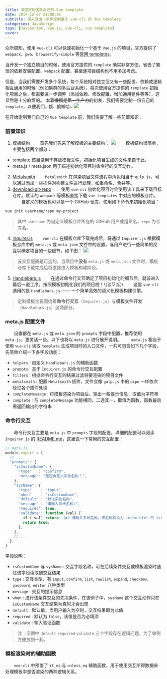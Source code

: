 ```yaml
---
title: 深度定制团队自己的 Vue template
date: 2017-12-07 21:08:35
subtitle: 深入浅出一步步定制基于 vue-cli 的 Vue template
categories: JavaScript
tags: [JavaScript, Vue.js, vue-cli, vue-template]
cover:
---
```

众所周知，使用 `vue-cli` 可以快速初始化一个基于 `Vue.js` 的项目，官方提供了 `webpack`、`pwa`、`browserify-simple` 等[常用 templates](https://github.com/vuejs-templates)。

当开发一个独立项目的时候，使用官方提供的 `template` 确实非常方便，省去了繁琐的依赖安装配置、`webpack` 配置，甚至连项目结构也不用多加考虑。

但是，当我们需要开发多个系统，每个系统相对独立但又有一些配置、依赖或逻辑相互通用的时候（例如集群的多后台系统），每次使用官方提供的 `template` 初始化项目之后，都需要进一步调整（添加依赖、修改配置、增加通用组件等等），这显然是十分麻烦的。
本着~~懒惰是第一生产力~~的初衷，我们需要定制一份自己的 `template`，以便我们...额...偷懒哈~
![](hehe.jpg)

<!-- more -->

在开始定制我们自己的 `Vue template` 前，我们需要了解一些前置知识：

### **前置知识**
1. 模板结构
  　　首先我们先来了解模板的主要结构：
  ![](https://placehold.it/200x300)
  　　模板结构很简单，主要包括两个部分：
  - template 该目录用于存放模板文件，初始化项目生成的文件来自于此。
  - meta.js / meta.json 用于描述初始化项目时命令行的交互动作。

2. [Metalsmith](https://github.com/segmentio/metalsmith)
  　　`Metalsmith` 在渲染项目文件流程中角色相当于 `gulp.js`，可以通过添加一些插件对构建文件进行处理，如重命名、合并等。
3. [download-git-repo](https://github.com/flipxfx/download-git-repo)
  　　使用 `vue-cli` 初始化项目时会使用该工具来下载目标仓库。默认的 `webpack` 等模板直接下载 `vue-templates` 中对应的模板仓库。
  　　自定义的模板也可以是一个 GitHub 仓库，使用如下命令来初始化项目：
  ```bash
  vue init username/repo my-project
  ```
  > 其中 `username` 为自定义模板仓库所在的 GitHub 用户或组织名，`repo` 为仓库名。

4. [Inquirer.js](https://github.com/SBoudrias/Inquirer.js#question)
  　　`vue-cli` 在模板仓库下载完成后，将通过 `Inquirer.js` 根据模板仓库中的 `meta.js` 或 `meta.json` 文件中的设置，与用户进行一些简单的交互以确定项目的一些细节，如下图：
  ![](https://placehold.it/300x200)
  > 该交互配置是可选的，当项目中**没有** `meta.js` 或 `meta.json` 文件时，模板仓库下载完成后将直接进入模板构建阶段。

5. [Handlebars.js](https://github.com/wycats/handlebars.js/)
  　　在通过命令行交互确定了项目初始化的细节后，就该进入最后一道工序，按照模板初始化我们的项目啦！\\(≧▽≦)/ 
  　　这里 `vue-cli` 选用的是 `Handlebars.js` —— 一个简单高效的语义化模板构建引擎。

> 定制模板主要围绕着**命令行交互**（`Inquirer.js`）与**模板文件开发**（`Handlebars.js`）这两部分。

### meta.js 配置文件
　　设置都在 `meta.js` 或 `meta.json` 的 `prompts` 字段中配置，推荐使用 `meta.js`，更灵活一些。以下也将以 `meta.js` 进行展开说明。
　　`meta.js` 相当于使用 `vue-cli` 读取 `template` 生成项目时的入口文件，一共可包含如下几个字段，先简单介绍一下各字段功能：
  - `helpers` : 自定义 `Handlebars.js` 的辅助函数
  - `prompts` : 基于 `Inquirer.js` 的命令行交互配置
  - `filters` : 根据命令行交互的结果过滤将要渲染的项目文件
  - `metalsmith` : 配置 `Metalsmith` 插件，文件会像 `gulp.js` 中的 `pipe` 一样依次经过各个插件处理
  - `completeMessage` : 将模板渲染为项目后，输出一些提示信息，取值为字符串
  - `complete` : 与 `completeMessage` 功能相同，二选其一，取值为函数，函数最后需返回输出的字符串

### 命令行交互
　　命令行交互主要是 `meta.js` 中 `prompts` 字段的配置，详细的配置可以阅读 `Inquirer.js` 的 [README.md](https://github.com/SBoudrias/Inquirer.js/#question)，这里说一下常用的交互配置：
```js
// meta.js
module.export = {
  // ...
  "prompts": {
    "isCustomName": {
      "type"   : "confirm",
      "message": "是否自定义系统名称？",
    },
    "sysName": {
      "type"    : "input",
      "when"    : "isCustomName",
      "default" : "默认系统名称",
      "message" : "请输入系统名称:",
      "required": true,
      "validate": function (val) {
        if (!val) return '(✘) 请输入系统名称，该名称将设为 index.html 的 title';
        return true;
      },
    },
    // ...
  },
}
```
字段说明：
  - `isCustomName` 与 `sysName` : 交互字段名称，可在后续条件交互或模板渲染时通过该字段读取到交互结果
  - `type` : 交互类型，有 `input`, `confirm`, `list`, `rawlist`, `expand`, `checkbox`, `password`, `editor` 八种类型
  - `message` : 交互的提示信息
  - `when` : 进行该条件交互的先决条件，在该例子中，`sysName` 这个交互动作只在 `isCustomName` 交互结果为真时才会出现
  - `default` : 默认值，当用户输入为空时，交互结果即为此值
  - `required` : 默认为 `false`，该值是否为必填项
  - `validate` : 输入验证函数

> 注：示例中 `default` `required` `validate` 三个字段存在逻辑问题，为了举例方便放到一起。

### 模板渲染时的辅助函数
　　`vue-cli` 中预置了 `if_eq` 与 `unless_eq` 辅助函数，用于使用交互所得数据来处理模板中是否渲染的两种逻辑关系。
